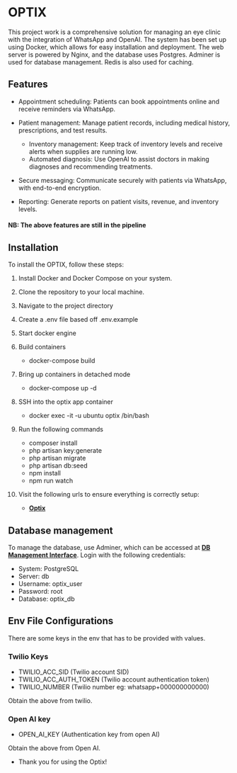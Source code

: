 # OPTIX

This project work is a comprehensive solution for managing an eye clinic with the integration of WhatsApp and OpenAI. The system has been set up using Docker, which allows for easy installation and deployment. The web server is powered by Nginx, and the database uses Postgres. Adminer is used for database management. Redis is also used for caching.

## Features

-   Appointment scheduling: Patients can book appointments online and receive reminders via WhatsApp.

-   Patient management: Manage patient records, including medical history, prescriptions, and test results.
    -   Inventory management: Keep track of inventory levels and receive alerts when supplies are running low.
    -   Automated diagnosis: Use OpenAI to assist doctors in making diagnoses and recommending treatments.
-   Secure messaging: Communicate securely with patients via WhatsApp, with end-to-end encryption.
-   Reporting: Generate reports on patient visits, revenue, and inventory levels.

#### NB: The above features are still in the pipeline

## Installation

To install the OPTIX, follow these steps:

1. Install Docker and Docker Compose on your system.

2. Clone the repository to your local machine.

3. Navigate to the project directory

4. Create a .env file based off .env.example

5. Start docker engine

6. Build containers

    - docker-compose build

7. Bring up containers in detached mode

    - docker-compose up -d

8. SSH into the optix app container

    - docker exec -it -u ubuntu optix /bin/bash

9. Run the following commands

    - composer install
    - php artisan key:generate
    - php artisan migrate
    - php artisan db:seed
    - npm install
    - npm run watch

10. Visit the following urls to ensure everything is correctly setup:

    - **[Optix](http://localhost:9007)**

## Database management

To manage the database, use Adminer, which can be accessed at **[DB Management Interface](http://localhost:8095)**. Login with the following credentials:

-   System: PostgreSQL
-   Server: db
-   Username: optix_user
-   Password: root
-   Database: optix_db

## Env File Configurations

There are some keys in the env that has to be provided with values.

### Twilio Keys

-   TWILIO_ACC_SID (Twilio account SID)
-   TWILIO_ACC_AUTH_TOKEN (Twilio account authentication token)
-   TWILIO_NUMBER (Twilio number eg: whatsapp+000000000000)

Obtain the above from twilio.

### Open AI key

-   OPEN_AI_KEY (Authentication key from open AI)

Obtain the above from Open AI.

-   Thank you for using the Optix!
